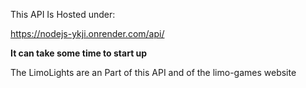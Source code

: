 This API Is Hosted under:

https://nodejs-ykji.onrender.com/api/

**It can take some time to start up**

The LimoLights are an Part of this API and of the limo-games website